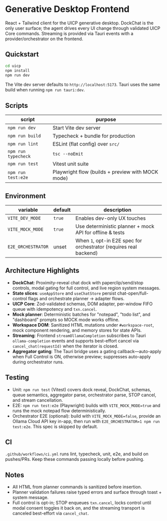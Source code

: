 ﻿# Generative Desktop Frontend

React + Tailwind client for the UICP generative desktop. DockChat is the only user surface; the agent drives every UI change through validated UICP Core commands. Streaming is provided via Tauri events with a provider/orchestrator on the frontend.

## Quickstart

```bash
cd uicp
npm install
npm run dev
```

The Vite dev server defaults to `http://localhost:5173`. Tauri uses the same build when running `npm run tauri:dev`.

## Scripts

| script | purpose |
| --- | --- |
| `npm run dev` | Start Vite dev server |
| `npm run build` | Typecheck + bundle for production |
| `npm run lint` | ESLint (flat config) over `src/` |
| `npm run typecheck` | `tsc --noEmit` |
| `npm run test` | Vitest unit suite |
| `npm run test:e2e` | Playwright flow (builds + preview with MOCK mode) |

## Environment

| variable | default | description |
| --- | --- | --- |
| `VITE_DEV_MODE` | `true` | Enables dev-only UX touches |
| `VITE_MOCK_MODE` | `true` | Use deterministic planner + mock API for offline & tests |
| `E2E_ORCHESTRATOR` | unset | When `1`, opt-in E2E spec for orchestrator (requires real backend) |

## Architecture Highlights

- **DockChat**: Proximity-reveal chat dock with paperclip/send/stop controls, modal gating for full control, and live region system messages.
- **State slices**: `useAppStore` and `useChatStore` persist chat-open/full-control flags and orchestrate planner → adapter flows.
- **UICP Core**: Zod-validated schemas, DOM adapter, per-window FIFO queue with idempotency and `txn.cancel`.
- **Mock planner**: Deterministic batches for "notepad", "todo list", and "dashboard" prompts so MOCK mode works offline.
- **Workspace DOM**: Sanitized HTML mutations under `#workspace-root`, mock component rendering, and memory stores for state APIs.
- **Streaming**: Frontend `streamOllamaCompletion` subscribes to Tauri `ollama-completion` events and supports best-effort cancel via `cancel_chat(requestId)` when the iterator is closed.
- **Aggregator gating**: The Tauri bridge uses a gating callback—auto-apply when Full Control is ON, otherwise preview; suppresses auto-apply during orchestrator runs.

## Testing

- Unit: `npm run test` (Vitest) covers dock reveal, DockChat, schemas, queue semantics, aggregator parse, orchestrator parse, STOP cancel, and stream cancellation.
- E2E: `npm run test:e2e` (Playwright) builds with `VITE_MOCK_MODE=true` and runs the mock notepad flow deterministically.
- Orchestrator E2E (optional): build with `VITE_MOCK_MODE=false`, provide an Ollama Cloud API key in-app, then run with `E2E_ORCHESTRATOR=1 npm run test:e2e`. This spec is skipped by default.

## CI

`.github/workflows/ci.yml` runs lint, typecheck, unit, e2e, and build on pushes/PRs. Keep these commands passing locally before pushing.

## Notes

- All HTML from planner commands is sanitized before insertion.
- Planner validation failures raise typed errors and surface through toast + system message.
- Full control is opt-in; STOP enqueues `txn.cancel`, locks control until modal consent toggles it back on, and the streaming transport is canceled best-effort via `cancel_chat`.
